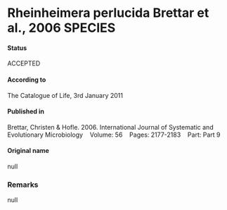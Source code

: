 Rheinheimera perlucida Brettar et al., 2006 SPECIES
=======

#### Status
ACCEPTED

#### According to
The Catalogue of Life, 3rd January 2011

#### Published in
Brettar, Christen & Hofle. 2006. International Journal of Systematic and Evolutionary Microbiology    Volume: 56    Pages: 2177-2183    Part: Part 9

#### Original name
null

### Remarks
null